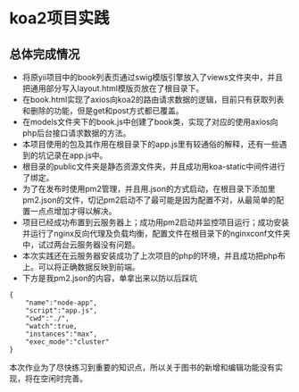 # koa2项目实践


## 总体完成情况
* 将原yii项目中的book列表页通过swig模版引擎放入了views文件夹中，并且把通用部分写入layout.html模版页放在了根目录下。
* 在book.html实现了axios向koa2的路由请求数据的逻辑，目前只有获取列表和删除的功能，但是get和post方式都已覆盖。
* 在models文件夹下的book.js中创建了book类，实现了对应的使用axios向php后台接口请求数据的方法。
* 本项目使用的包及其作用在根目录下的app.js里有较通俗的解释，还有一些遇到的坑记录在app.js中。
* 根目录的public文件夹是静态资源文件夹，并且成功用koa-static中间件进行了绑定。
* 为了在发布时使用pm2管理，并且用.json的方式启动，在根目录下添加里pm2.json的文件，切记pm2启动不了最可能是因为配置不对，从最简单的配置一点点增加才得以解决。
* 项目已经成功布置到云服务器上；成功用pm2启动并监控项目运行；成功安装并运行了nginx反向代理及负载均衡，配置文件在根目录下的nginxconf文件夹中，试过两台云服务器没有问题。
* 本次实践还在云服务器安装成功了上次项目的php的环境，并且成功把php布上。可以将正确数据反映到前端。
* 下方是我pm2.json的内容，单拿出来以防以后踩坑
```
{
    "name":"node-app",
    "script":"app.js",
    "cwd":"./",
    "watch":true,
    "instances":"max",
    "exec_mode":"cluster"
}
```

本次作业为了尽快练习到重要的知识点，所以关于图书的新增和编辑功能没有实现，将在空闲时完善。